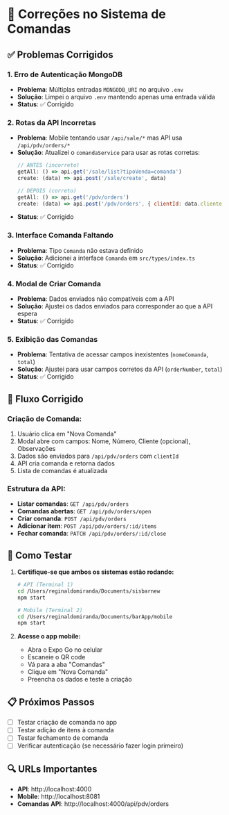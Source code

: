 # 🔧 Correções no Sistema de Comandas

## ✅ Problemas Corrigidos

### 1. **Erro de Autenticação MongoDB**
- **Problema**: Múltiplas entradas `MONGODB_URI` no arquivo `.env`
- **Solução**: Limpei o arquivo `.env` mantendo apenas uma entrada válida
- **Status**: ✅ Corrigido

### 2. **Rotas da API Incorretas**
- **Problema**: Mobile tentando usar `/api/sale/*` mas API usa `/api/pdv/orders/*`
- **Solução**: Atualizei o `comandaService` para usar as rotas corretas:
  ```javascript
  // ANTES (incorreto)
  getAll: () => api.get('/sale/list?tipoVenda=comanda')
  create: (data) => api.post('/sale/create', data)
  
  // DEPOIS (correto)
  getAll: () => api.get('/pdv/orders')
  create: (data) => api.post('/pdv/orders', { clientId: data.cliente })
  ```
- **Status**: ✅ Corrigido

### 3. **Interface Comanda Faltando**
- **Problema**: Tipo `Comanda` não estava definido
- **Solução**: Adicionei a interface `Comanda` em `src/types/index.ts`
- **Status**: ✅ Corrigido

### 4. **Modal de Criar Comanda**
- **Problema**: Dados enviados não compatíveis com a API
- **Solução**: Ajustei os dados enviados para corresponder ao que a API espera
- **Status**: ✅ Corrigido

### 5. **Exibição das Comandas**
- **Problema**: Tentativa de acessar campos inexistentes (`nomeComanda`, `total`)
- **Solução**: Ajustei para usar campos corretos da API (`orderNumber`, `total`)
- **Status**: ✅ Corrigido

## 🔄 Fluxo Corrigido

### Criação de Comanda:
1. Usuário clica em "Nova Comanda"
2. Modal abre com campos: Nome, Número, Cliente (opcional), Observações
3. Dados são enviados para `/api/pdv/orders` com `clientId`
4. API cria comanda e retorna dados
5. Lista de comandas é atualizada

### Estrutura da API:
- **Listar comandas**: `GET /api/pdv/orders`
- **Comandas abertas**: `GET /api/pdv/orders/open`
- **Criar comanda**: `POST /api/pdv/orders`
- **Adicionar item**: `POST /api/pdv/orders/:id/items`
- **Fechar comanda**: `PATCH /api/pdv/orders/:id/close`

## 🚀 Como Testar

1. **Certifique-se que ambos os sistemas estão rodando:**
   ```bash
   # API (Terminal 1)
   cd /Users/reginaldomiranda/Documents/sisbarnew
   npm start
   
   # Mobile (Terminal 2)
   cd /Users/reginaldomiranda/Documents/barApp/mobile
   npm start
   ```

2. **Acesse o app mobile:**
   - Abra o Expo Go no celular
   - Escaneie o QR code
   - Vá para a aba "Comandas"
   - Clique em "Nova Comanda"
   - Preencha os dados e teste a criação

## 📋 Próximos Passos

- [ ] Testar criação de comanda no app
- [ ] Testar adição de itens à comanda
- [ ] Testar fechamento de comanda
- [ ] Verificar autenticação (se necessário fazer login primeiro)

## 🔍 URLs Importantes

- **API**: http://localhost:4000
- **Mobile**: http://localhost:8081
- **Comandas API**: http://localhost:4000/api/pdv/orders

